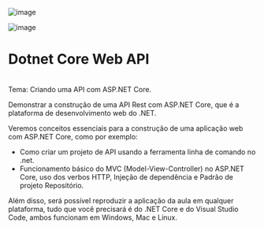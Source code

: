 
![image](https://uniciv.com.br/wp-content/uploads/2019/05/logo-uniciv.png)

![image](https://upload.wikimedia.org/wikipedia/commons/thumb/e/ee/.NET_Core_Logo.svg/220px-.NET_Core_Logo.svg.png)
# Dotnet Core Web API

<br />
Tema: Criando uma API com ASP.NET Core.

Demonstrar a construção de uma API Rest com ASP.NET Core, que é a plataforma de desenvolvimento web do .NET.

Veremos conceitos essenciais para a construção de uma aplicação web com ASP.NET Core, como por exemplo:
   - Como criar um projeto de API usando a ferramenta linha de comando no .net.
   - Funcionamento básico do MVC (Model-View-Controller) no ASP.NET Core, uso dos verbos HTTP, Injeção de dependência e Padrão de projeto Repositório.

Além disso, será possível reproduzir a aplicação da aula em qualquer plataforma, tudo que você precisará é do .NET Core e do Visual Studio Code, ambos funcionam em Windows, Mac e Linux.

